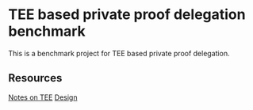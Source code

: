 # TEE based private proof delegation benchmark
This is a benchmark project for TEE based private proof delegation.

## Resources
[Notes on TEE](https://hackmd.io/Dsw2lQvTQx-_16kJKB5BDw)
[Design](https://hackmd.io/lUo7-9zjQAq1iW3j5oqrIQ)

